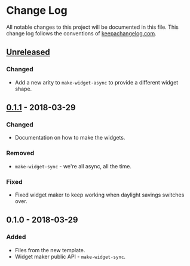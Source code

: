 # Change Log
All notable changes to this project will be documented in this file. This change log follows the conventions of [keepachangelog.com](http://keepachangelog.com/).

## [Unreleased]
### Changed
- Add a new arity to `make-widget-async` to provide a different widget shape.

## [0.1.1] - 2018-03-29
### Changed
- Documentation on how to make the widgets.

### Removed
- `make-widget-sync` - we're all async, all the time.

### Fixed
- Fixed widget maker to keep working when daylight savings switches over.

## 0.1.0 - 2018-03-29
### Added
- Files from the new template.
- Widget maker public API - `make-widget-sync`.

[Unreleased]: https://github.com/your-name/daemon/compare/0.1.1...HEAD
[0.1.1]: https://github.com/your-name/daemon/compare/0.1.0...0.1.1
